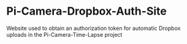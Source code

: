 Pi-Camera-Dropbox-Auth-Site
===========================

Website used to obtain an authorization token for automatic Dropbox uploads in the Pi-Camera-Time-Lapse project
